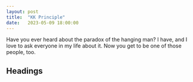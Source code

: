 ```yaml
---
layout: post
title:  "KK Principle"
date:   2023-05-09 18:00:00
---
```


Have you ever heard about the paradox of the hanging man? I have, and I love to ask everyone in my life about it. Now you get to be one of those people, too.  

<!--more-->

## Headings
